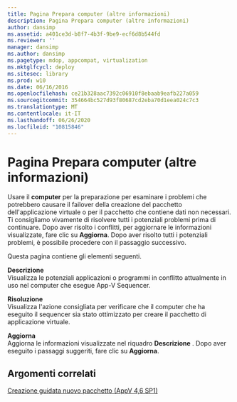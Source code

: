 ```yaml
---
title: Pagina Prepara computer (altre informazioni)
description: Pagina Prepara computer (altre informazioni)
author: dansimp
ms.assetid: a401ce3d-b8f7-4b3f-9be9-ecf6d8b544fd
ms.reviewer: ''
manager: dansimp
ms.author: dansimp
ms.pagetype: mdop, appcompat, virtualization
ms.mktglfcycl: deploy
ms.sitesec: library
ms.prod: w10
ms.date: 06/16/2016
ms.openlocfilehash: ce21b328aac7392c06910f8ebaab9eafb227a059
ms.sourcegitcommit: 354664bc527d93f80687cd2eba70d1eea024c7c3
ms.translationtype: MT
ms.contentlocale: it-IT
ms.lasthandoff: 06/26/2020
ms.locfileid: "10815846"
---
```

# Pagina Prepara computer (altre informazioni)


Usare il **computer** per la preparazione per esaminare i problemi che potrebbero causare il failover della creazione del pacchetto dell'applicazione virtuale o per il pacchetto che contiene dati non necessari. Ti consigliamo vivamente di risolvere tutti i potenziali problemi prima di continuare. Dopo aver risolto i conflitti, per aggiornare le informazioni visualizzate, fare clic su **Aggiorna**. Dopo aver risolto tutti i potenziali problemi, è possibile procedere con il passaggio successivo.

Questa pagina contiene gli elementi seguenti.

<a href="" id="description"></a>**Descrizione**  
Visualizza le potenziali applicazioni o programmi in conflitto attualmente in uso nel computer che esegue App-V Sequencer.

<a href="" id="resolution"></a>**Risoluzione**  
Visualizza l'azione consigliata per verificare che il computer che ha eseguito il sequencer sia stato ottimizzato per creare il pacchetto di applicazione virtuale.

<a href="" id="refresh"></a>**Aggiorna**  
Aggiorna le informazioni visualizzate nel riquadro **Descrizione** . Dopo aver eseguito i passaggi suggeriti, fare clic su **Aggiorna**.

## Argomenti correlati


[Creazione guidata nuovo pacchetto (AppV 4,6 SP1)](create-new-package-wizard---appv-46-sp1-.md)

 

 





